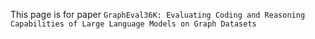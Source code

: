 This page is for paper ``GraphEval36K: Evaluating Coding and Reasoning Capabilities of Large Language Models on Graph Datasets``
